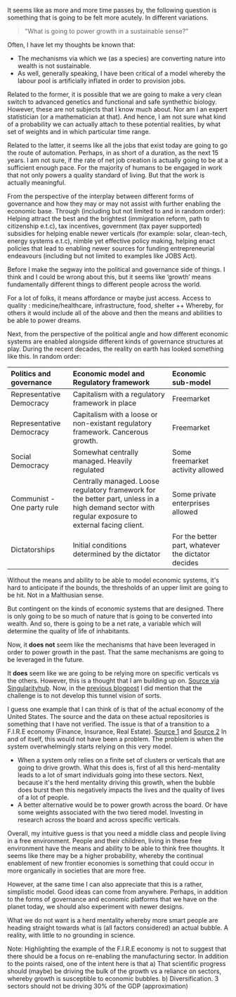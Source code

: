 It seems like as more and more time passes by, the following question is something that is going to be felt more acutely. In different variations. 

> "What is going to power growth in a sustainable sense?"

Often, I have let my thoughts be known that:
* The mechanisms via which we (as a species) are converting nature into wealth is not sustainable.
* As well, generally speaking, I have been critical of a model whereby the labour pool is artificially inflated in order to provision jobs. 

Related to the former, it is possible that we are going to make a very clean switch to advanced genetics and functional and safe synthethic biology. However, these are not subjects that I know much about. Nor am I an expert statistician (or a mathematician at that). And hence, I am not sure what kind of a probability we can actually attach to these potential realities, by what set of weights and in which particular time range. 

Related to the latter, it seems like all the jobs that exist today are going to go the route of automation. Perhaps, in as short of a duration, as the next 15 years. I am not sure, if the rate of net job creation is actually going to be at a sufficient enough pace. For the majority of humans to be engaged in work that not only powers a quality standard of living. But that the work is actually meaningful.

From the perspective of the interplay between different forms of governance and how they may or may not assist with further enabling the economic base. Through (including but not limited to and in random order): Helping attract the best and the brightest (immigration reform, path to citizenship e.t.c), tax incentives, government (tax payer supported) subsidies for helping enable newer verticals (for example: solar, clean-tech, energy systems e.t.c), nimble yet effective policy making, helping enact policies that lead to enabling newer sources for funding entrepreneurial endeavours (including but not limited to examples like JOBS Act).

Before I make the segway into the political and governance side of things. I think and I could be wrong about this, but it seems like ‘growth’ means fundamentally different things to different people across the world. 

For a lot of folks, it means affordance or maybe just access. Access to quality : medicine/healthcare, infrastructure, food, shelter ++ Whereby, for others it would include all of the above and then the means and abilities to be able to power dreams. 

Next, from the perspective of the political angle and how different economic systems are enabled alongside different kinds of governance structures at play. During the recent decades, the reality on earth has looked something like this. In random order:

|  Politics and governance | Economic model and Regulatory framework | Economic sub-model |  
| :------------- | :------------- | :------------- |
| Representative Democracy | Capitalism with a regulatory framework in place | Freemarket | 
| Representative Democracy | Capitalism with a loose or non-existant regulatory framework. Cancerous growth. | Freemarket | 
| Social Democracy | Somewhat centrally managed. Heavily regulated | Some freemarket activity allowed | 
| Communist - One party rule | Centrally managed. Loose regulatory framework for the better part, unless in a high demand sector with regular exposure to external facing client. | Some private enterprises allowed | 
| Dictatorships | Initial conditions determined by the dictator | For the better part, whatever the dictator decides |

Without the means and ability to be able to model economic systems, it's hard to anticipate if the bounds, the thresholds of an upper limit are going to be hit. Not in a Malthusian sense. 

But contingent on the kinds of economic systems that are designed. There is only going to be so much of nature that is going to be converted into wealth. And so, there is going to be a net rate, a variable which will determine the quality of life of inhabitants. 

Now, it **does not** seem like the mechanisms that have been leveraged in order to power growth in the past. That the same mechanisms are going to be leveraged in the future. 

It **does** seem like we are going to be relying more on specific verticals vs the others. However, this is a thought that I am building up on. [Source via Singularityhub](https://singularityhub.com/2016/04/19/ray-kurzweil-predicts-three-technologies-will-define-our-future/). Now, in the [previous blogpost](https://stellardreams.github.io/Science-is-the-engine-of-Prosperity/) I did mention that the challenge is to not develop this tunnel vision of sorts.

I guess one example that I can think of is that of the actual economy of the United States. The source and the data on these actual repositories is something that I have not verified. The issue is that of a transition to a F.I.R.E economy (Finance, Insurance, Real Estate). [Source 1](https://global-macro-monitor.com/2011/02/03/americas-fire-economy/) and [Source 2](https://global-macro-monitor.com/2019/06/05/americas-path-to-a-fire-economy/) In and of itself, this would not have been a problem. The problem is when the system overwhelmingly starts relying on this very model. 
* When a system only relies on a finite set of clusters or verticals that are going to drive growth. What this does is, first of all this herd-mentality leads to a lot of smart individuals going into these sectors. Next, because it's the herd mentality driving this growth, when the bubble does burst then this negatively impacts the lives and the quality of lives of a lot of people. 
* A better alternative would be to power growth across the board. Or have some weights associated with the two tiered model. Investing in research across the board and across specific verticals. 

Overall, my intuitive guess is that you need a middle class and people living in a free environment. People and their children, living in these free environment have the means and ability to be able to think free thoughts. It seems like there may be a higher probability, whereby the continual enablement of new frontier economies is something that could occur in more organically in societies that are more free. 

However, at the same time I can also appreciate that this is a rather, simplistic model. Good ideas can come from anywhere. Perhaps, in addition to the forms of governance and economic platforms that we have on the planet today, we should also experiment with newer designs. 

What we do not want is a herd mentality whereby more smart people are heading straight towards what is (all factors considered) an actual bubble. A reality, with little to no grounding in science.

Note: Highlighting the example of the F.I.R.E economy is not to suggest that there should be a focus on re-enabling the manufacturing sector. In addition to the points raised, one of the intent here is that a) That scientific progress should (maybe) be driving the bulk of the growth vs a reliance on sectors, whereby growth is susceptible to economic bubbles. b) Diversification. 3 sectors should not be driving 30% of the GDP (approximation)
